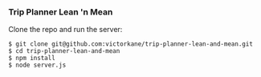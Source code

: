 ### Trip Planner Lean 'n Mean

Clone the repo and run the server: 

````
$ git clone git@github.com:victorkane/trip-planner-lean-and-mean.git
$ cd trip-planner-lean-and-mean
$ npm install
$ node server.js
````
